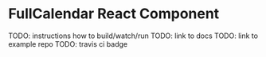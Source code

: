 
# FullCalendar React Component

TODO: instructions how to build/watch/run
TODO: link to docs
TODO: link to example repo
TODO: travis ci badge
